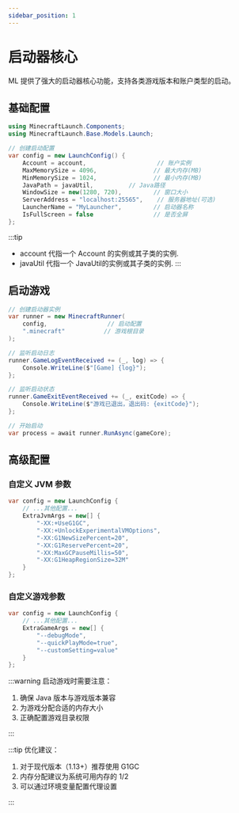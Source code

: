 ```yaml
---
sidebar_position: 1
---
```


# 启动器核心

ML 提供了强大的启动器核心功能，支持各类游戏版本和账户类型的启动。

## 基础配置

```csharp
using MinecraftLaunch.Components;
using MinecraftLaunch.Base.Models.Launch;

// 创建启动配置
var config = new LaunchConfig() {
    Account = account,                    // 账户实例
    MaxMemorySize = 4096,                // 最大内存(MB)
    MinMemorySize = 1024,                // 最小内存(MB)
    JavaPath = javaUtil,          // Java路径
    WindowSize = new(1280, 720),         // 窗口大小
    ServerAddress = "localhost:25565",    // 服务器地址(可选)
    LauncherName = "MyLauncher",         // 启动器名称
    IsFullScreen = false                 // 是否全屏
};
```

:::tip
- account 代指一个 Account 的实例或其子类的实例.
- javaUtil 代指一个 JavaUtil的实例或其子类的实例.
:::

## 启动游戏

```csharp
// 创建启动器实例
var runner = new MinecraftRunner(
    config,                 // 启动配置
    ".minecraft"           // 游戏根目录
);

// 监听启动日志
runner.GameLogEventReceived += (_, log) => {
    Console.WriteLine($"[Game] {log}");
};

// 监听启动状态
runner.GameExitEventReceived += (_, exitCode) => {
    Console.WriteLine($"游戏已退出，退出码: {exitCode}");
};

// 开始启动
var process = await runner.RunAsync(gameCore);
```

## 高级配置

### 自定义 JVM 参数

```csharp
var config = new LaunchConfig {
    // ...其他配置...
    ExtraJvmArgs = new[] {
        "-XX:+UseG1GC",
        "-XX:+UnlockExperimentalVMOptions",
        "-XX:G1NewSizePercent=20",
        "-XX:G1ReservePercent=20",
        "-XX:MaxGCPauseMillis=50",
        "-XX:G1HeapRegionSize=32M"
    }
};
```

### 自定义游戏参数

```csharp
var config = new LaunchConfig {
    // ...其他配置...
    ExtraGameArgs = new[] {
        "--debugMode",
        "--quickPlayMode=true",
        "--customSetting=value"
    }
};
```

:::warning
启动游戏时需要注意：

1. 确保 Java 版本与游戏版本兼容
2. 为游戏分配合适的内存大小
3. 正确配置游戏目录权限

:::

:::tip
优化建议：

1. 对于现代版本（1.13+）推荐使用 G1GC
2. 内存分配建议为系统可用内存的 1/2
3. 可以通过环境变量配置代理设置

:::
